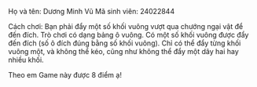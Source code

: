 Họ và tên: Dương Minh Vũ
Mã sinh viên: 24022844

Cách chơi:
  Bạn phải đẩy một số khối vuông vượt qua chướng ngại vật để đến đích.
  Trò chơi có dạng bảng ô vuông.
  Có một số khối vuông được đẩy đến đích (số ô đích đúng bằng số khối vuông).
  Chỉ có thể đẩy từng khối vuông một, và không thể kéo, cũng như không thể đẩy một dãy hai hay nhiều khối.

Theo em Game này được 8 điểm ạ!
